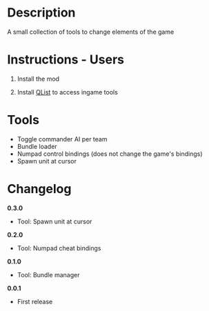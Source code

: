 # Description

A small collection of tools to change elements of the game

# Instructions - Users

1. Install the mod

2. Install <a href="https://github.com/dodad-2/QList">QList</a> to access ingame tools

# Tools

- Toggle commander AI per team
- Bundle loader
- Numpad control bindings (does not change the game's bindings)
- Spawn unit at cursor

# Changelog

**0.3.0**

- Tool: Spawn unit at cursor

**0.2.0**

- Tool: Numpad cheat bindings

**0.1.0**

- Tool: Bundle manager

**0.0.1**

- First release
